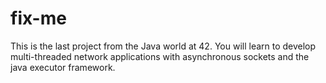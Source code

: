# fix-me
This is the last project from the Java world at 42. You will learn to develop multi-threaded network applications with asynchronous sockets and the java executor framework.
